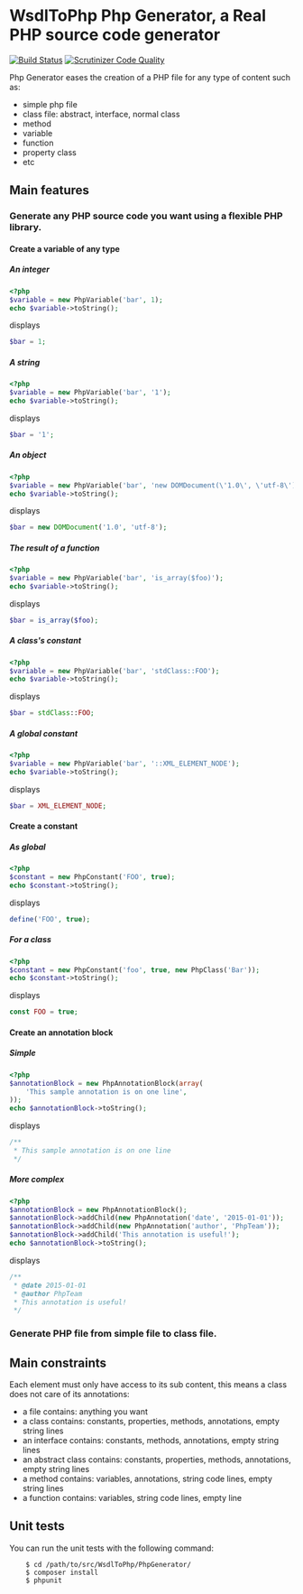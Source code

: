 # WsdlToPhp Php Generator, a Real PHP source code generator
[![Build Status](https://api.travis-ci.org/WsdlToPhp/PhpGenerator.svg)](https://travis-ci.org/WsdlToPhp/PhpGenerator)
[![Scrutinizer Code Quality](https://scrutinizer-ci.com/g/WsdlToPhp/PhpGenerator/badges/quality-score.png)](https://scrutinizer-ci.com/g/WsdlToPhp/PhpGenerator/)

Php Generator eases the creation of a PHP file for any type of content such as:
- simple php file
- class file: abstract, interface, normal class
- method
- variable
- function
- property class
- etc

## Main features
### Generate any PHP source code you want using a flexible PHP library.

#### Create a variable of any type
##### An integer
```php
<?php
$variable = new PhpVariable('bar', 1);
echo $variable->toString();
```
displays
```php
$bar = 1;
```
##### A string
```php
<?php
$variable = new PhpVariable('bar', '1');
echo $variable->toString();
```
displays
```php
$bar = '1';
```
##### An object
```php
<?php
$variable = new PhpVariable('bar', 'new DOMDocument(\'1.0\', \'utf-8\')');
echo $variable->toString();
```
displays
```php
$bar = new DOMDocument('1.0', 'utf-8');
```
##### The result of a function
```php
<?php
$variable = new PhpVariable('bar', 'is_array($foo)');
echo $variable->toString();
```
displays
```php
$bar = is_array($foo);
```
##### A class's constant
```php
<?php
$variable = new PhpVariable('bar', 'stdClass::FOO');
echo $variable->toString();
```
displays
```php
$bar = stdClass::FOO;
```
##### A global constant
```php
<?php
$variable = new PhpVariable('bar', '::XML_ELEMENT_NODE');
echo $variable->toString();
```
displays
```php
$bar = XML_ELEMENT_NODE;
```

#### Create a constant
##### As global
```php
<?php
$constant = new PhpConstant('FOO', true);
echo $constant->toString();
```
displays
```php
define('FOO', true);
```
##### For a class
```php
<?php
$constant = new PhpConstant('foo', true, new PhpClass('Bar'));
echo $constant->toString();
```
displays
```php
const FOO = true;
```

#### Create an annotation block
##### Simple
```php
<?php
$annotationBlock = new PhpAnnotationBlock(array(
    'This sample annotation is on one line',
));
echo $annotationBlock->toString();
```
displays
```php
/**
 * This sample annotation is on one line
 */
```
##### More complex
```php
<?php
$annotationBlock = new PhpAnnotationBlock();
$annotationBlock->addChild(new PhpAnnotation('date', '2015-01-01'));
$annotationBlock->addChild(new PhpAnnotation('author', 'PhpTeam'));
$annotationBlock->addChild('This annotation is useful!');
echo $annotationBlock->toString();
```
displays
```php
/**
 * @date 2015-01-01
 * @author PhpTeam
 * This annotation is useful!
 */
```

### Generate PHP file from simple file to class file.

## Main constraints
Each element must only have access to its sub content, this means a class does not care of its annotations:
- a file contains: anything you want
- a class contains: constants, properties, methods, annotations, empty string lines
- an interface contains: constants, methods, annotations, empty string lines
- an abstract class contains: constants, properties, methods, annotations, empty string lines
- a method contains: variables, annotations, string code lines, empty string lines
- a function contains: variables, string code lines, empty line

## Unit tests
You can run the unit tests with the following command:
```
    $ cd /path/to/src/WsdlToPhp/PhpGenerator/
    $ composer install
    $ phpunit
```